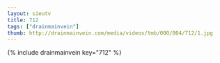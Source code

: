 ```yaml
--- 
layout: sieutv
title: 712
tags: ["drainmainvein"]
thumb: http://drainmainvein.com/media/videos/tmb/000/004/712/1.jpg
---
```

{% include drainmainvein key="712" %} 
